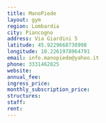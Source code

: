 ```yaml
---
title: ManoPiede
layout: gym
region: Lombardia
city: Piancogno
address: Via Giardini 5
latitude: 45.9229668738998
longitude: 10.2261978964791
email: info.manopiede@yahoo.it
phone: 3331462825
website: 
annual_fee: 
ingress_price: 
monthly_subscription_price: 
structures: 
staff: 
rent: 
---
```


